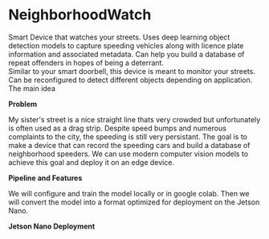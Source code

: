 # NeighborhoodWatch

Smart Device that watches your streets.  Uses deep learning object detection models to capture speeding vehicles along with licence plate information and associated metadata. Can help you build a database of repeat offenders in hopes of being a deterrant.  
Similar to your smart doorbell, this device is meant to monitor your streets.  Can be reconfigured to detect different objects depending on application.  The main idea 

__Problem__

My sister's street is a nice straight line thats very crowded but unfortunately is often used as a drag strip.  Despite speed bumps and numerous complaints to the city, the speeding is still very persistant.  The goal is to make a device that can record the speeding cars and build a database of neighborhood speeders.  We can use modern computer vision models to achieve this goal and deploy it on an edge device.  


__Pipeline and Features__

We will configure and train the model locally or in google colab.  Then we will convert the model into a format optimized for deployment on the Jetson Nano. 







__Jetson Nano Deployment__



